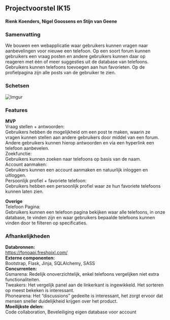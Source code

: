 ## Projectvoorstel IK15
#### Rienk Koenders, Nigel Goossens en Stijn van Geene

### Samenvatting
We bouwen een webapplicatie waar gebruikers kunnen vragen naar aanbevelingen voor nieuwe een telefoon. Op een soort forum kunnen gebruikers een vraag posten en andere gebruikers kunnen daar op reageren met één of meer suggesties uit de database van telefoons. Gebruikers kunnen telefoons toevoegen aan hun favorieten. Op de profielpagina zijn alle posts van de gebruiker te zien.<br> 

### Schetsen
![Imgur](https://i.imgur.com/M9iGh67.jpg)<br>

### Features
**MVP**<br>
Vraag stellen + antwoorden:<br>
Gebruikers hebben de mogelijkheid om een post te maken, waarin ze vragen kunnen stellen aan andere gebruikers door middel van een forum. Andere gebruikers kunnen hierop antwoorden en via een hyperlink een telefoon aanbevelen.<br>
Zoekfunctie:<br>
Gebruikers kunnen zoeken naar telefoons op basis van de naam.<br>
Account aanmaken:<br>
Gebruikers kunnen een account aanmaken en natuurlijk inloggen en uitloggen.<br>
Persoonlijk profiel + favoriete telefoon:<br>
Gebruikers hebben een persoonlijk profiel waar ze hun favoriete telefoons kunnen laten zien.<br>


**Overige**<br>
Telefoon Pagina:<br>
Gebruikers kunnen een telefoon pagina bekijken waar alle telefoons, in onze database, te vinden zijn en waar gebruikers bepaalde telefoons kunnen vinden door te filteren op specificaties.<br>


### Afhankelijkheden
**Databronnen:**<br> https://fonoapi.freshpixl.com/<br>
**Externe componenten:**<br> Bootstrap, Flask, Jinja, SQLAlchemy, SASS<br> 
**Concurrenten:**<br>
Gsmarena: Redelijk onoverzichtelijk, enkel telefoons vergelijken niet extra functionaliteiten.<br>
Tweakers: Het vergelijk panel aan de linkerkant is ingewikkeld. Het sorteren op meest bekeken is interessant.<br>
Phonearena: Het “discussions” gedeelte is interessant, het zorgt ervoor dat mensen sneller duidelijkheid krijgen over het product.<br>
**Moeilijkste delen:**<br> Code collaboration, Beveleiliging eigen database voor account<br>


